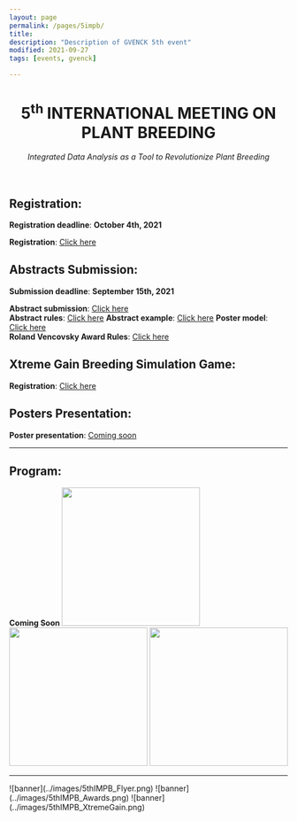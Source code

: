 ```yaml
---
layout: page
permalink: /pages/5impb/
title: 
description: "Description of GVENCK 5th event"
modified: 2021-09-27
tags: [events, gvenck]

---
```


<center><h1>5<sup>th</sup> INTERNATIONAL MEETING ON PLANT BREEDING</h1>
<i>Integrated Data Analysis as a Tool to Revolutionize Plant Breeding</i></center>
<br><br>

## Registration:
**Registration deadline**: **October 4th, 2021**  

**Registration**: [Click here](https://fealq.org.br/eventos/5th-international-meeting-on-plant-breeding-integrated-data-analysis-as-a-tool-to-revolutionize-plant-breeding/)  
  
## Abstracts Submission:
**Submission deadline**: **September 15th, 2021**

**Abstract submission**: [Click here](https://docs.google.com/forms/d/e/1FAIpQLSchpuIXosALDSOyvZUSJFCYW3TT_8xK2NLi8Itg6GI4Xhx2Tw/viewform)  
**Abstract rules**: [Click here](../files/Rules_for_abstract_submissions.docx)
**Abstract example**: [Click here](../files/ABSTRACT_EXAMPLE.docx)
**Poster model**: [Click here](../files/model-poster-2021.pptx)  
**Roland Vencovsky Award Rules**: [Click here](../files/Rules_Roland_Vencovsky_Award.docx)

## Xtreme Gain Breeding Simulation Game:
**Registration**: [Click here](https://docs.google.com/forms/d/e/1FAIpQLSehL5zqOekg4JQgImz_HXt7tZj7iFeFozo1Mrnek9g0PFp4Ww/viewform) 

## Posters Presentation:
**Poster presentation**: [Coming soon]()  
  
<center><hr></center>

## Program:
**Coming Soon**
<img src="../images/5thIMPB_Flyer.png" height="250"> <img src="../images/5thIMPB_Awards.png" height="250"> <img src="../images/5thIMPB_XtremeGain.png" height="250">

<center><hr></center>
![banner](../images/5thIMPB_Flyer.png)
![banner](../images/5thIMPB_Awards.png)
![banner](../images/5thIMPB_XtremeGain.png)
